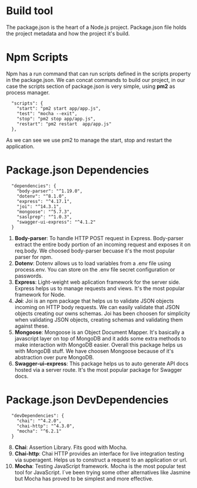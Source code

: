 # Build tool
The package.json is the heart of a Node.js project. Package.json file holds the project metadata and how the project it's build.

# Npm Scripts
Npm has a run command that can run scripts defined in the scripts property in the package.json. We can concat commands to build our project, in our case the scripts section of package.json is very simple, using **pm2** as process manager.

```
  "scripts": {
    "start": "pm2 start app/app.js",
    "test": "mocha --exit",
    "stop": "pm2 stop app/app.js",
    "restart": "pm2 restart  app/app.js"
  },
```

As we can see we use pm2 to manage the start, stop and restart the application.


# Package.json Dependencies

```
  "dependencies": {
    "body-parser": "^1.19.0",
    "dotenv": "^8.1.0",
    "express": "^4.17.1",
    "joi": "^14.3.1",
    "mongoose": "^5.7.3",
    "saslprep": "^1.0.3",
    "swagger-ui-express": "^4.1.2"
  }
```

1. **Body-parser**: To handle HTTP POST request in Express. Body-parser extract the entire body portion of an incoming request and exposes it on req.body. We choosed body-parser becuase it's the most popular parser for npm.
2. **Dotenv**: Dotenv allows us to load variables from a .env file using process.env. You can store on the .env file secret configuration or passwords.
3. **Express**: Light-weight web aplication framework for the server side. Express helps us to manage requests and views. It's the most popular framework for Node.
4. **Joi**: Joi is an npm package that helps us to validate JSON objects incoming on HTTP body requests. We can easily validate that JSON objects creating our owns schemas.
Joi has been choosen for simplicity when validating JSON objects, creating schemas and validating them against these.
5. **Mongoose**: Mongoose is an Object Document Mapper. It's basically a javascript layer on top of MongoDB and it adds some extra methods to make interaction with MongoDB
easier. Overall this package helps us with MongoDB stuff. We have choosen Mongoose because of it's abstraction over pure MongoDB.
7. **Swagger-ui-express**: This package helps us to auto generate API docs hosted via a server route. It's the most popular package for Swagger docs.

# Package.json DevDependencies
```
  "devDependencies": {
    "chai": "^4.2.0",
    "chai-http": "^4.3.0",
    "mocha": "^6.2.1"
  }
  ```
8. **Chai**: Assertion Library. Fits good with Mocha.
9. **Chai-http**: Chai HTTP provides an interface for live integration testing via superagent. Helps us to construct a request to an application or url.
10. **Mocha**: Testing JavaScript framework. Mocha is the most popular test tool for JavaScript. I`ve been trying some other alternatives like Jasmine but Mocha has proved to be simplest and more effective.
